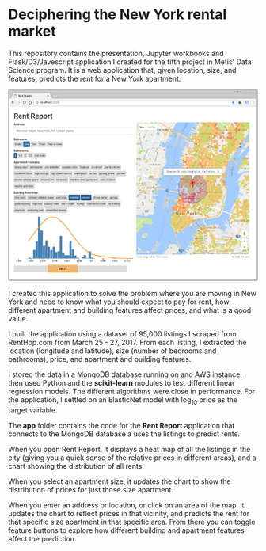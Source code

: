 # Deciphering the New York rental market

This repository contains the presentation, Jupyter workbooks and
Flask/D3/Javescript application I created for the fifth project in
Metis' Data Science program. It is a web application that, given
location, size, and features, predicts the rent for a New York
apartment. 

![Rent Report screeshot](RentReport.png)

I created this application to solve the problem where you are moving
in New York and need to know what you should expect to pay for rent, how
different apartment and building features affect prices, and what is a
good value.

I built the application using a dataset of 95,000 listings I scraped
from RentHop.com from March 25 - 27, 2017. From each listing, I
extracted the location (longitude and latitude), size (number of
bedrooms and bathrooms), price, and apartment and building features.

I stored the data in a MongoDB database running on and AWS instance,
then used Python and the **scikit-learn** modules to test different
linear regression models. The different algorithms were close in
performance. For the application, I settled on an ElasticNet model
with log<sub>10</sub> price as the target variable.

The **app** folder contains the code for the **Rent Report**
application that connects to the MongoDB database a uses the listings
to predict rents. 

When you open Rent Report, it displays a heat map of all the listings
in the city (giving you a quick sense of the relative prices in
different areas), and a chart showing the distribution of all rents.

When you select an apartment size, it updates the chart to show the
distribution of prices for just those size apartment. 

When you enter an address or location, or click on an area of the map,
it updates the chart to reflect prices in that vicinity, and predicts
the rent for that specific size apartment in that specific area. From
there you can toggle feature buttons to explore how different building
and apartment features affect the prediction.
